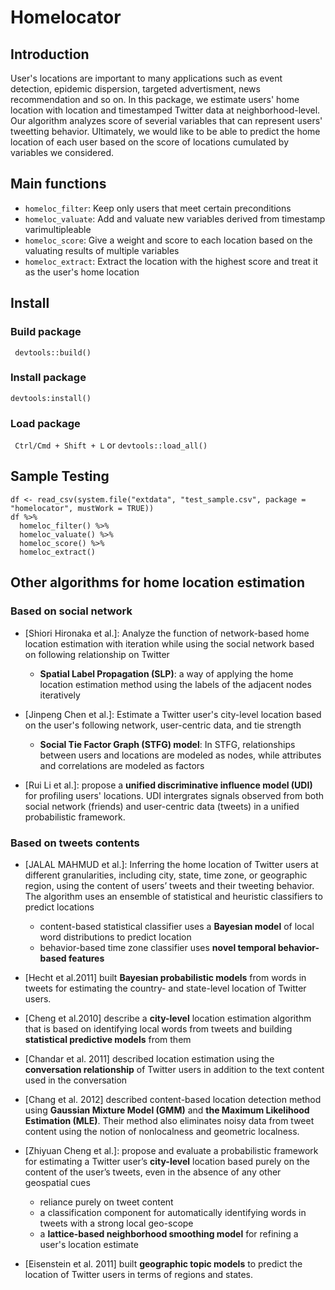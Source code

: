 # Homelocator
## Introduction
User's locations are important to many applications such as event detection, epidemic dispersion, targeted advertisment, news recommendation and so on. In this package, we estimate users' home location with location and timestamped Twitter data at neighborhood-level. Our algorithm analyzes score of severial variables that can represent users' tweetting behavior. Ultimately, we would like to be able to predict the home location of each user based on the score of locations cumulated by variables we considered. 

## Main functions 
- `homeloc_filter`: Keep only users that meet certain preconditions
- `homeloc_valuate`: Add and valuate new variables derived from timestamp varimultipleable   
- `homeloc_score`: Give a weight and score to each location based on the valuating results of multiple variables
- `homeloc_extract`: Extract the location with the highest score and treat it as the user's home location

## Install
### Build package 
``` devtools::build()```

### Install package 
```devtools:install()```

### Load package 
``` Ctrl/Cmd + Shift + L``` or ```devtools::load_all()```

## Sample Testing
```{r}
df <- read_csv(system.file("extdata", "test_sample.csv", package = "homelocator", mustWork = TRUE)) 
df %>% 
  homeloc_filter() %>% 
  homeloc_valuate() %>% 
  homeloc_score() %>% 
  homeloc_extract()
```

## Other algorithms for home location estimation
### Based on social network 
- [Shiori Hironaka et al.]: Analyze the function of network-based home location estimation with iteration while using the social network based on following relationship on Twitter
  - **Spatial Label Propagation (SLP)**: a way of applying the home location estimation method using the labels of the adjacent nodes iteratively
  
- [Jinpeng Chen et al.]: Estimate a Twitter user's city-level location based on the user's following network, user-centric data, and tie strength
  - **Social Tie Factor Graph (STFG) model**: In STFG, relationships between users and locations are modeled as nodes, while attributes and correlations are modeled as factors
  
- [Rui Li et al.]: propose a **unified discriminative influence model (UDI)** for profiling users' locations. UDI intergrates signals observed from both social network (friends) and user-centric data (tweets) in a unified probabilistic framework. 


### Based on tweets contents 
- [JALAL MAHMUD et al.]: Inferring the home location of Twitter users at different granularities, including city, state, time zone, or geographic region, using the content of users’ tweets and their tweeting behavior. The algorithm uses an ensemble of statistical and heuristic classifiers to predict locations
  - content-based statistical classifier uses a **Bayesian model** of local word distributions to predict location
  - behavior-based time zone classifier uses **novel temporal behavior-based features** 

- [Hecht et al.2011] built **Bayesian probabilistic models** from words in tweets for estimating the country- and state-level location of Twitter users.

- [Cheng et al.2010] describe a **city-level** location estimation algorithm that is based on identifying local words from tweets and building **statistical predictive models** from them 

- [Chandar et al. 2011] described location estimation using the **conversation relationship** of Twitter users in addition to the text content used in the conversation

- [Chang et al. 2012] described content-based location detection method using **Gaussian Mixture Model (GMM)** and **the Maximum Likelihood Estimation (MLE)**. Their method also eliminates noisy data from tweet content using the notion of nonlocalness and geometric localness.

- [Zhiyuan Cheng et al.]: propose and evaluate a probabilistic framework for estimating a Twitter user’s **city-level** location based purely on the content of the user’s tweets, even in the absence of any other geospatial cues
  - reliance purely on tweet content
  - a classification component for automatically identifying words in tweets with a strong local geo-scope
  - a **lattice-based neighborhood smoothing model** for refining a user's location estimate 
  
- [Eisenstein et al. 2011] built **geographic topic models** to predict the location of Twitter users in terms of regions and states.











